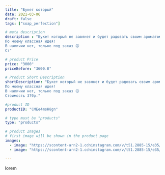 ```yaml
---
title: "Букет который"
date: 2021-03-06
draft: false
tags: ["soap_perfection"]

# meta description
description : "Букет который не завянет и будет радовать своим ароматом, а потом его ещё можно использовать 3в1💪👍🏻
По моему классная идея!
В наличии нет, только под заказ 😉
Ст"

# product Price
price: "3000"
priceBefore: "3600.0"

# Product Short Description
shortDescription: "Букет который не завянет и будет радовать своим ароматом, а потом его ещё можно использовать 3в1💪👍🏻
По моему классная идея!
В наличии нет, только под заказ 😉
Стоимость 370р."

#product ID
productID: "CMEe4msH8gn"

# type must be "products"
type: "products"

# product Images
# first image will be shown in the product page
images:
  - image: "https://scontent-arn2-1.cdninstagram.com/v/t51.2885-15/e35/156813128_477188966783327_7280489996997765565_n.jpg?se=7&tp=1&_nc_ht=scontent-arn2-1.cdninstagram.com&_nc_cat=111&_nc_ohc=UTErVkVfJxYAX8y70_k&ccb=7-4&oh=a081d086d660b1874ef549c8d7d3ab94&oe=6082B4A0&ig_cache_key=MjUyMzI3NzUxOTI2NjUxNzUxNQ%3D%3D.2-ccb7-4"
  - image: "https://scontent-arn2-1.cdninstagram.com/v/t51.2885-15/e35/157027874_203766151532284_6766878458044256173_n.jpg?se=7&tp=1&_nc_ht=scontent-arn2-1.cdninstagram.com&_nc_cat=104&_nc_ohc=TPg2wwOvcI8AX8K7i0q&ccb=7-4&oh=2afef5061a69cc8de5645b4274fe23b1&oe=60815038&ig_cache_key=MjUyMzI3NzUxOTI1ODMwOTU2OQ%3D%3D.2-ccb7-4"

---
```

lorem
